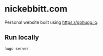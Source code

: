 # nickebbitt.com

Personal website built using <https://gohugo.io>.

## Run locally

```sh
hugo server
```
